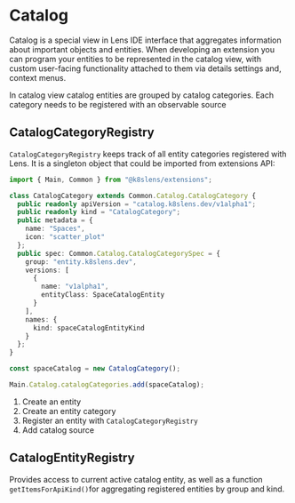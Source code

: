 # Catalog
Catalog is a special view in Lens IDE interface that aggregates information about important objects and entities.
When developing an extension you can program your entities to be represented in the catalog view, with custom user-facing functionality attached to them via details settings and, context menus.

In catalog view catalog entities are grouped by catalog categories. Each category needs to be registered with an observable source


## CatalogCategoryRegistry
`CatalogCategoryRegistry` keeps track of all entity categories registered with Lens. It is a singleton object that could be imported from extensions API:
```typescript
import { Main, Common } from "@k8slens/extensions";

class CatalogCategory extends Common.Catalog.CatalogCategory {
  public readonly apiVersion = "catalog.k8slens.dev/v1alpha1";
  public readonly kind = "CatalogCategory";
  public metadata = {
    name: "Spaces",
    icon: "scatter_plot"
  };
  public spec: Common.Catalog.CatalogCategorySpec = {
    group: "entity.k8slens.dev",
    versions: [
      {
        name: "v1alpha1",
        entityClass: SpaceCatalogEntity
      }
    ],
    names: {
      kind: spaceCatalogEntityKind
    }
  };
}

const spaceCatalog = new CatalogCategory();

Main.Catalog.catalogCategories.add(spaceCatalog);
```

1. Create an entity
1. Create an entity category
1. Register an entity with `CatalogCategoryRegistry`
1. Add catalog source

## CatalogEntityRegistry
Provides access to current active catalog entity, as well as a function `getItemsForApiKind()`for aggregating registered entities by group and kind.